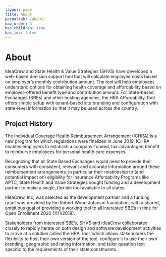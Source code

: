 ```yaml
---
layout: page
title: About
permalink: /about/
nav_order: 3
has_children: true
has_toc: false
---
```


# **About**

IdeaCrew and State Health & Value Strategies (SHVS) have developed a web-based decision support tool that will calculate employee costs based on employer’s monthly contribution amount. The tool will help employees understand options for obtaining health coverage and affordability based on employer-offered benefit type and contribution amount. For State-based Exchanges (SBEs) and other hosting agencies, the HRA Affordability Tool offers simple setup with tenant-based site branding and configuration with state-level information so that it may be used across the country.

## Project History

The Individual Coverage Health Reimbursement Arrangement (ICHRA) is a new program for which regulations were finalized in June 2019. ICHRA enables employers to establish a company-funded, tax-advantaged benefit to reimburse employees for personal health care expenses.

Recognizing that all State Based Exchanges would need to provide their consumers with consistent, relevant and accurate information around these reimbursement arrangements, in particular their relationship to (and potential impact on) eligibility for Insurance Affordability Programs like APTC, State Health and Value Strategies sought funding and a development partner to make a single, flexible tool available to all states.

IdeaCrew, Inc, was selected as the development partner and a funding grant was provided by the Robert Wood Johnson foundation, with a shared, ambitious goal of providing a working tool to all interested SBE’s in time for Open Enrollment 2020 (11/1/2019).

Stakeholders from interested SBE’s, SHVS and IdeaCrew collaborated closely to rapidly iterate on both design and software development activities to arrive at a solution called the HRA Tool, which allows stakeholders the flexibility to host their own version of the tool, configure it to use their own branding, geographic and rating information, and tailor question text specific to the requirements of their state constituents. 

